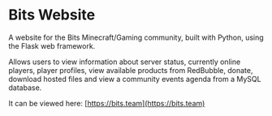 # Bits Website

A website for the Bits Minecraft/Gaming community, built with Python, using the Flask web framework.

Allows users to view information about server status, currently online players, player profiles, view available products
from RedBubble, donate, download hosted files and view a community events agenda from a MySQL database.

It can be viewed here: [https://bits.team](https://bits.team)